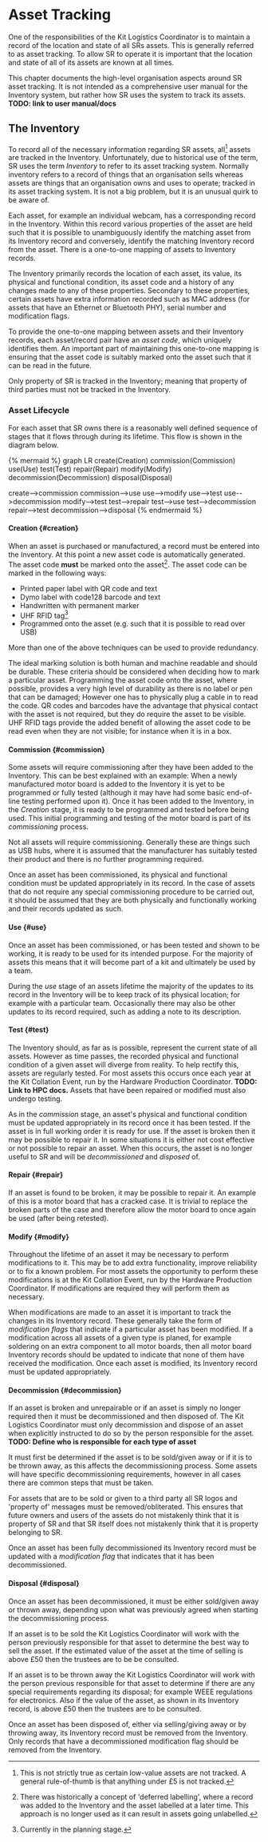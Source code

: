 # Asset Tracking

One of the responsibilities of the Kit Logistics Coordinator is to maintain a record of the location and state of all SRs assets. This is generally referred to as asset tracking. To allow SR to operate it is important that the location and state of all of its assets are known at all times.

This chapter documents the high-level organisation aspects around SR asset tracking. It is not intended as a comprehensive user manual for the Inventory system, but rather how SR uses the system to track its assets. **TODO: link to user manual/docs**

## The Inventory

To record all of the necessary information regarding SR assets, all[^1] assets are tracked in the Inventory. Unfortunately, due to historical use of the term, SR uses the term *Inventory* to refer to its asset tracking system. Normally inventory refers to a record of things that an organisation sells whereas assets are things that an organisation owns and uses to operate; tracked in its asset tracking system. It is not a big problem, but it is an unusual quirk to be aware of.

Each asset, for example an individual webcam, has a corresponding record in the Inventory. Within this record various properties of the asset are held such that it is possible to unambiguously identify the matching asset from its Inventory record and conversely, identify the matching Inventory record from the asset. There is a one-to-one mapping of assets to Inventory records.

The Inventory primarily records the location of each asset, its value, its physical and functional condition, its asset code and a history of any changes made to any of these properties. Secondary to these properties, certain assets have extra information recorded such as MAC address (for assets that have an Ethernet or Bluetooth PHY), serial number and modification flags.

To provide the one-to-one mapping between assets and their Inventory records, each asset/record pair have an *asset code*, which uniquely identifies them. An important part of maintaining this one-to-one mapping is ensuring that the asset code is suitably marked onto the asset such that it can be read in the future.

Only property of SR is tracked in the Inventory; meaning that property of third parties must not be tracked in the Inventory.

### Asset Lifecycle

For each asset that SR owns there is a reasonably well defined sequence of stages that it flows through during its lifetime. This flow is shown in the diagram below.

{% mermaid %}
graph LR
  create(Creation)
  commission(Commission)
  use(Use)
  test(Test)
  repair(Repair)
  modify(Modify)
  decommission(Decommission)
  disposal(Disposal)
  
  create-->commission
  commission-->use
  use-->modify
  use-->test
  use-->decommission
  modify-->test
  test-->repair
  test-->use
  test-->decommission
  repair-->test
  decommission-->disposal
{% endmermaid %}

#### Creation {#creation}

When an asset is purchased or manufactured, a record must be entered into the Inventory. At this point a new asset code is automatically generated. The asset code **must** be marked onto the asset[^2]. The asset code can be marked in the following ways:

  * Printed paper label with QR code and text
  * Dymo label with code128 barcode and text
  * Handwritten with permanent marker
  * UHF RFID tag[^3]
  * Programmed onto the asset (e.g. such that it is possible to read over USB)

More than one of the above techniques can be used to provide redundancy.

The ideal marking solution is both human and machine readable and should be durable. These criteria should be considered when deciding how to mark a particular asset. Programming the asset code onto the asset, where possible, provides a very high level of durability as there is no label or pen that can be damaged; However one has to physically plug a cable in to read the code. QR codes and barcodes have the advantage that physical contact with the asset is not required, but they do require the asset to be visible. UHF RFID tags provide the added benefit of allowing the asset code to be read even when they are not visible; for instance when it is in a box.

#### Commission {#commission}

Some assets will require commissioning after they have been added to the Inventory. This can be best explained with an example: When a newly manufactured motor board is added to the Inventory it is yet to be programmed or fully tested (although it may have had some basic end-of-line testing performed upon it). Once it has been added to the Inventory, in the *Creation* stage, it is ready to be programmed and tested before being used. This initial programming and testing of the motor board is part of its *commissioning* process.

Not all assets will require commissioning. Generally these are things such as USB hubs, where it is assumed that the manufacturer has suitably tested their product and there is no further programming required.

Once an asset has been commissioned, its physical and functional condition must be updated appropriately in its record. In the case of assets that do not require any special commissioning procedure to be carried out, it should be assumed that they are both physically and functionally working and their records updated as such.

#### Use {#use}

Once an asset has been commissioned, or has been tested and shown to be working, it is ready to be used for its intended purpose. For the majority of assets this means that it will become part of a kit and ultimately be used by a team.

During the *use* stage of an assets lifetime the majority of the updates to its record in the Inventory will be to keep track of its physical location; for example with a particular team. Occasionally there may also be other updates to its record required, such as adding a note to its description.

#### Test {#test}

The Inventory should, as far as is possible, represent the current state of all assets. However as time passes, the recorded physical and functional condition of a given asset will diverge from reality. To help rectify this, assets are regularly tested. For most assets this occurs once each year at the Kit Collation Event, run by the Hardware Production Coordinator. **TODO: Link to HPC docs.** Assets that have been repaired or modified must also undergo testing.

As in the *commission* stage, an asset's physical and functional condition must be updated appropriately in its record once it has been tested. If the asset is in full working order it is ready for use. If the asset is broken then it may be possible to repair it. In some situations it is either not cost effective or not possible to repair an asset. When this occurs, the asset is no longer useful to SR and will be *decommissioned* and *disposed* of.

#### Repair {#repair}

If an asset is found to be broken, it may be possible to repair it. An example of this is a motor board that has a cracked case. It is trivial to replace the broken parts of the case and therefore allow the motor board to once again be used (after being retested).

#### Modify {#modify}

Throughout the lifetime of an asset it may be necessary to perform modifications to it. This may be to add extra functionality, improve reliability or to fix a known problem. For most assets the opportunity to perform these modifications is at the Kit Collation Event, run by the Hardware Production Coordinator. If modifications are required they will perform them as necessary.

When modifications are made to an asset it is important to track the changes in its Inventory record. These generally take the form of *modification flags* that indicate if a particular asset has been modified. If a modification across all assets of a given type is planed, for example soldering on an extra component to all motor boards, then all motor board Inventory records should be updated to indicate that none of them have received the modification. Once each asset is modified, its Inventory record must be updated appropriately.

#### Decommission {#decommission}

If an asset is broken and unrepairable or if an asset is simply no longer required then it must be decommissioned and then disposed of. The Kit Logistics Coordinator must only decommission and dispose of an asset when explicitly instructed to do so by the person responsible for the asset. **TODO: Define who is responsible for each type of asset**

It must first be determined if the asset is to be sold/given away or if it is to be thrown away, as this affects the decommissioning process. Some assets will have specific decommissioning requirements, however in all cases there are common steps that must be taken.

For assets that are to be sold or given to a third party all SR logos and 'property of' messages must be removed/obliterated. This ensures that future owners and users of the assets do not mistakenly think that it is property of SR and that SR itself does not mistakenly think that it is property belonging to SR.

Once an asset has been fully decommissioned its Inventory record must be updated with a *modification flag* that indicates that it has been decommissioned.

#### Disposal {#disposal}

Once an asset has been decommissioned, it must be either sold/given away or thrown away, depending upon what was previously agreed when starting the decommissioning process.

If an asset is to be sold the Kit Logistics Coordinator will work with the person previously responsible for that asset to determine the best way to sell the asset. If the estimated value of the asset at the time of selling is above £50 then the trustees are to be be consulted.

If an asset is to be thrown away the Kit Logistics Coordinator will work with the person previous responsible for that asset to determine if there are any special requirements regarding its disposal; for example WEEE regulations for electronics. Also if the value of the asset, as shown in its Inventory record, is above £50 then the trustees are to be consulted.

Once an asset has been disposed of, either via selling/giving away or by throwing away, its Inventory record must be removed from the Inventory. Only records that have a decommissioned modification flag should be removed from the Inventory.

[^1]: This is not strictly true as certain low-value assets are not tracked. A general rule-of-thumb is that anything under £5 is not tracked.
[^2]: There was historically a concept of 'deferred labelling', where a record was added to the Inventory and the asset labelled at a later time. This approach is no longer used as it can result in assets going unlabelled.
[^3]: Currently in the planning stage.